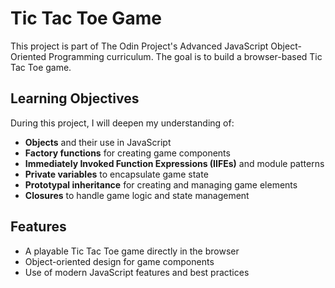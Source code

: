 # Tic Tac Toe Game

This project is part of The Odin Project's Advanced JavaScript Object-Oriented Programming curriculum. The goal is to build a browser-based Tic Tac Toe game.

## Learning Objectives

During this project, I will deepen my understanding of:

- **Objects** and their use in JavaScript
- **Factory functions** for creating game components
- **Immediately Invoked Function Expressions (IIFEs)** and module patterns
- **Private variables** to encapsulate game state
- **Prototypal inheritance** for creating and managing game elements
- **Closures** to handle game logic and state management

## Features

- A playable Tic Tac Toe game directly in the browser
- Object-oriented design for game components
- Use of modern JavaScript features and best practices